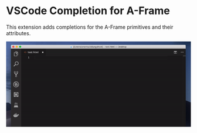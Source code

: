 # VSCode Completion for A-Frame

This extension adds completions for the A-Frame primitives and their attributes.

![](images/usage.gif)